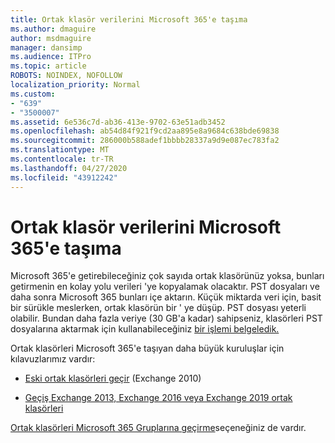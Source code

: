 ```yaml
---
title: Ortak klasör verilerini Microsoft 365'e taşıma
ms.author: dmaguire
author: msdmaguire
manager: dansimp
ms.audience: ITPro
ms.topic: article
ROBOTS: NOINDEX, NOFOLLOW
localization_priority: Normal
ms.custom:
- "639"
- "3500007"
ms.assetid: 6e536c7d-ab36-413e-9702-63e51adb3452
ms.openlocfilehash: ab54d84f921f9cd2aa895e8a9684c638bde69838
ms.sourcegitcommit: 286000b588adef1bbbb28337a9d9e087ec783fa2
ms.translationtype: MT
ms.contentlocale: tr-TR
ms.lasthandoff: 04/27/2020
ms.locfileid: "43912242"
---
```

# <a name="migrate-public-folder-data-to-microsoft-365"></a>Ortak klasör verilerini Microsoft 365'e taşıma

Microsoft 365'e getirebileceğiniz çok sayıda ortak klasörünüz yoksa, bunları getirmenin en kolay yolu verileri 'ye kopyalamak olacaktır. PST dosyaları ve daha sonra Microsoft 365 bunları içe aktarın. Küçük miktarda veri için, basit bir sürükle meslerken, ortak klasörün bir ' ye düşüp. PST dosyası yeterli olabilir. Bundan daha fazla veriye (30 GB'a kadar) sahipseniz, klasörleri PST dosyalarına aktarmak için kullanabileceğiniz [bir işlemi belgeledik.](https://technet.microsoft.com/library/dn874017%28v=exchg.150%29.aspx)
  
Ortak klasörleri Microsoft 365'e taşıyan daha büyük kuruluşlar için kılavuzlarımız vardır:
  
- [Eski ortak klasörleri geçir](https://docs.microsoft.com/exchange/collaboration-exo/public-folders/batch-migration-of-legacy-public-folders) (Exchange 2010)

- [Geçiş Exchange 2013, Exchange 2016 veya Exchange 2019 ortak klasörleri](https://docs.microsoft.com/Exchange/collaboration/public-folders/migrate-to-exchange-online)

[Ortak klasörleri Microsoft 365 Gruplarına geçirme](https://docs.microsoft.com/Exchange/collaboration/public-folders/migrate-to-office-365-groups)seçeneğiniz de vardır.
  